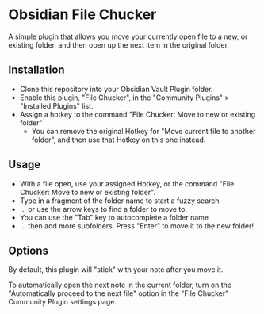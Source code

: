 # Obsidian File Chucker

A simple plugin that allows you move your currently open file to a new, or existing folder, and then open up the next item in the original folder.

## Installation

-   Clone this repository into your Obsidian Vault Plugin folder.
-   Enable this plugin, "File Chucker", in the "Community Plugins" > "Installed Plugins" list.
-   Assign a hotkey to the command "File Chucker: Move to new or existing folder"
    -   You can remove the original Hotkey for "Move current file to another folder", and then use that Hotkey on this one instead.

## Usage

-   With a file open, use your assigned Hotkey, or the command "File Chucker: Move to new or existing folder".
-   Type in a fragment of the folder name to start a fuzzy search
-   ... or use the arrow keys to find a folder to move to.
-   You can use the "Tab" key to autocomplete a folder name
-   ... then add more subfolders. Press "Enter" to move it to the new folder!

## Options

By default, this plugin will "stick" with your note after you move it.

To automatically open the next note in the current folder, turn on the "Automatically proceed to the next file" option in the "File Chucker" Community Plugin settings page.
